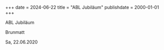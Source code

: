 +++
date = 2024-06-22
title = "ABL Jubiläum"
publishdate = 2000-01-01
+++

ABL Jubiläum

Brunmatt 

Sa, 22.06.2020
